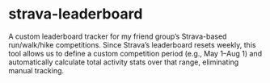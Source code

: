 # strava-leaderboard
A custom leaderboard tracker for my friend group’s Strava-based run/walk/hike competitions. Since Strava’s leaderboard resets weekly, this tool allows us to define a custom competition period (e.g., May 1–Aug 1) and automatically calculate total activity stats over that range, eliminating manual tracking.
